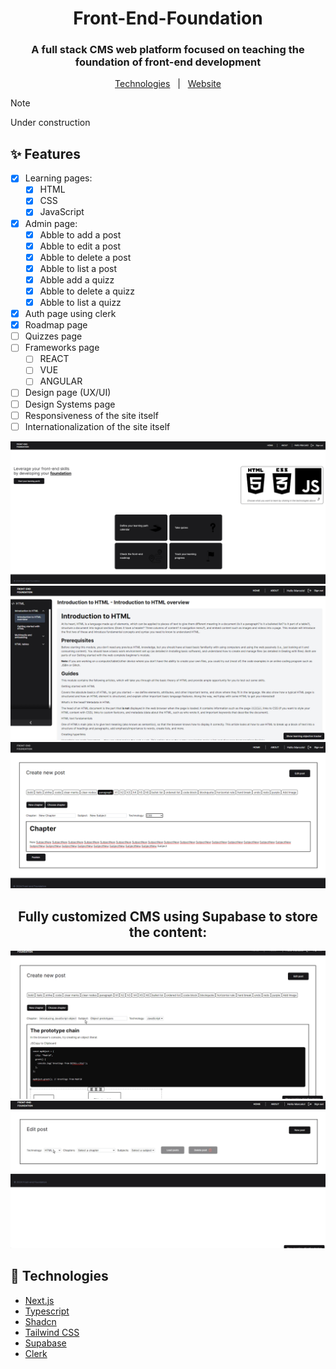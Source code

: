 <h1 align="center">
    Front-End-Foundation
</h1>

<h3 align="center">
  A full stack CMS web platform focused on teaching the foundation of front-end development
</h3>

<p align="center">
  <a href="#rocket-technologies">Technologies</a> &nbsp; | &nbsp;  <a href="https://front-end-foundation.vercel.app/" target="_blank">Website</a>
</p>

> [!NOTE]
> Under construction

## :sparkles: Features

- [x] Learning pages:
  - [x] HTML
  - [x] CSS
  - [x] JavaScript
- [x] Admin page:
  - [x] Abble to add a post
  - [x] Abble to edit a post
  - [x] Abble to delete a post
  - [x] Abble to list a post
  - [x] Abble add a quizz
  - [x] Abble to delete a quizz
  - [x] Abble to list a quizz
- [x] Auth page using clerk
- [x] Roadmap page
- [ ] Quizzes page
- [ ] Frameworks page
  - [ ] REACT
  - [ ] VUE
  - [ ] ANGULAR
- [ ] Design page (UX/UI)
- [ ] Design Systems page
- [ ] Responsiveness of the site itself
- [ ] Internationalization of the site itself

<div align="center">
  <img src="public/homepage.png" alt="Homepage Screenshot"/>
  <img src="public/htmlpage.png" alt="HTML page Screenshot"/>
  <img src="public/postpage.png" alt="Post page Screenshot"/>
  <h2 align="center">
    Fully customized CMS using Supabase to store the content: 
  </h2>
  <img src="public/cmsoverview.gif" alt="CMS Overview GIF"/>
  <img src="public/editpost.gif" alt="Edit post GIF"/>
</div>

## :rocket: Technologies

- [Next.js](https://nextjs.org/)
- [Typescript](https://www.typescriptlang.org/)
- [Shadcn](https://ui.shadcn.com/)
- [Tailwind CSS](https://tailwindcss.com/)
- [Supabase](https://supabase.io/)
- [Clerk](https://clerk.dev/)

